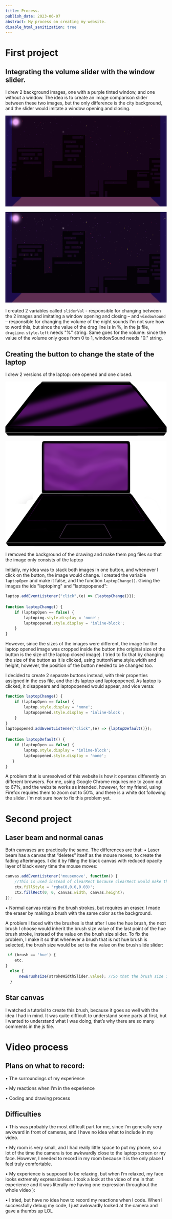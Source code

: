 ```yaml
---
title: Process.
publish_date: 2023-06-07
abstract: My process on creating my website.
disable_html_sanitization: true
---
```

# First project

## Integrating the volume slider with the window slider.

I drew 2 background images, one with a purple tinted window, and one without a window. The idea is to create an image comparison slider between these two images, but the only difference is the city background, and the slider would imitate a window opening and closing.

![Window Closed](../images/windowclosed.png)

![Window Opened](../images/windowopen.png)

I created 2 variables called `sliderVal` - responsible for changing between the 2 images and imitating a window opening and closing – and `windowSound` – responsible for changing the volume of the night sounds
I’m not sure how to word this, but since the value of the drag line is in %, in the js file, `dragLine.style.left` needs "%" string. Same goes for the volume: since the value of the volume only goes from 0 to 1, windowSound needs "0." string.

## Creating the button to change the state of the laptop

I drew 2 versions of the laptop: one opened and one closed.

![Laptop closed](../images/laptop.png)

![Laptop opened](../images/laptopopen.png)

I removed the background of the drawing and make them png files so that the image only consists of the laptop

Initially, my idea was to stack both images in one button, and whenever I click on the button, the image would change. I created the variable `laptopOpen` and make it false, and the function `laptopChange()`. Giving the images the ids "laptopimg" and "laptopopened":

```js
laptop.addEventListener("click",(e) => {laptopChange()});

function laptopChange() {
    if (laptopOpen == false) {
        laptopimg.style.display = 'none';
        laptopopened.style.display = 'inline-block';
    }
}
```
However, since the sizes of the images were different, the image for the laptop opened image was cropped inside the button (the original size of the button is the size of the laptop closed image). I tried to fix that by changing the size of the button as it is clicked, using buttonName.style.width and height, however, the position of the button needed to be changed too. 

I decided to create 2 separate buttons instead, with their properties assigned in the css file, and the ids laptop and laptopopened. As laptop is clicked, it disappears and laptopopened would appear, and vice versa:

```js
function laptopChange() {
    if (laptopOpen == false) {
        laptop.style.display = 'none';
        laptopopened.style.display = 'inline-block';
    }
}
laptopopened.addEventListener("click",(e) => {laptopDefault()});

function laptopDefault() {
    if (laptopOpen == false) {
        laptop.style.display = 'inline-block';
        laptopopened.style.display = 'none';
   }
}
```

A problem that is unresolved of this website is how it operates differently on different browsers. For me, using Google Chrome requires me to zoom out to 67%, and the website works as intended, however, for my friend, using Firefox requires them to zoom out to 50%, and there is a white dot following the slider. I'm not sure how to fix this problem yet.


# Second project

## Laser beam and normal canas

Both canvases are practically the same. The differences are that:
• Laser beam has a canvas that “deletes” itself as the mouse moves, to create the fading afterimages. I did it by filling the black canvas with reduced opacity layer of black every time the mouse moves:

```js
canvas.addEventListener('mousemove', function() {
    //This is used instead of clearRect because clearRect would make the circles disappear but the branches still spreads out after they disappear.
    ctx.fillStyle = 'rgba(0,0,0,0.03)';
    ctx.fillRect(0, 0, canvas.width, canvas.height);
});
```

• Normal canvas retains the brush strokes, but requires an eraser. I made the eraser by making a brush with the same color as the background.

A problem I faced with the brushes is that after I use the hue brush, the next brush I choose would inherit the brush size value of the last point of the hue brush stroke, instead of the value on the brush size slider. To fix the problem, I make it so that whenever a brush that is not hue brush is selected, the brush size would be set to the value on the brush slide slider:

```js
 if (brush == 'hue') {
    etc.
}
  else {
      newBrushsize(strokeWidthSlider.value); //So that the brush size is the value on the slider, not the value of the last point of the stroke of hue brush.
  }
```

## Star canvas

I watched a tutorial to create this brush, because it goes so well with the idea I had in mind. It was quite difficult to understand some parts at first, but I wanted to understand what I was doing, that’s why there are so many comments in the js file.

# Video process

## Plans on what to record:
• The surroundings of my experience

• My reactions when I’m in the experience

• Coding and drawing process

## Difficulties

• This was probably the most difficult part for me, since I’m generally very awkward in front of cameras, and I have no idea what to include in my video.

• My room is very small, and I had really little space to put my phone, so a lot of the time the camera is too awkwardly close to the laptop screen or my face. However, I needed to record in my room because it is the only place I feel truly comfortable.

• My experience is supposed to be relaxing, but when I’m relaxed, my face looks extremely expressionless. I took a look at the video of me in that experience and it was literally me having one expression throughout the whole video ): 

• I tried, but have no idea how to record my reactions when I code. When I successfully debug my code, I just awkwardly looked at the camera and gave a thumbs up LOL





